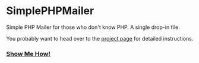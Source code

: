 # SimplePHPMailer
Simple PHP Mailer for those who don't know PHP.  A single drop-in file. 

You probably want to head over to the [project page](http://aaronsaray.github.io/SimplePHPMailer) for detailed instructions.

### [Show Me How!](http://aaronsaray.github.io/SimplePHPMailer)